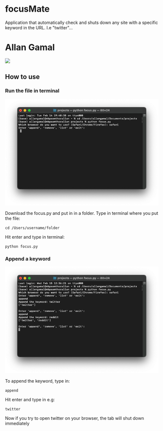 # focusMate
Application that automatically check and shuts down any site with a specific keyword in the URL. I.e "twitter"...
# Allan Gamal


<img src="/img/focusGif.gif">

<h2>How to use</h2>

<h3>Run the file in terminal</h3>
<img src="/img/openFile.png" >
<p>
  Download the focus.py and put in in a folder.
  Type in terminal where you put the file:

 ```
 cd /Users/username/folder
 ```
 
 Hit enter and type in terminal:

 ```
 python focus.py
 ```

  </p>




<h3>Append a keyword</h3>
<img src="/img/append.png" >

<p>
  To append the keyword, type in:

```
append
```

Hit enter and type in e.g:

```
twitter
```

Now if you try to open twitter on your browser, the tab will shut down immediately
  </p>


